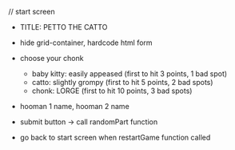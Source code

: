 // start screen
- TITLE: PETTO THE CATTO
- hide grid-container, hardcode html form
- choose your chonk
  - baby kitty: easily appeased (first to hit 3 points, 1 bad spot)
  - catto: slightly grompy (first to hit 5 points, 2 bad spots)
  - chonk: LORGE (first to hit 10 points, 3 bad spots)

- hooman 1 name, hooman 2 name

- submit button -> call randomPart function

- go back to start screen when restartGame function called